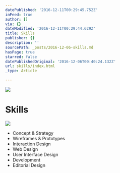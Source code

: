 ```yaml
---
datePublished: '2016-12-11T00:29:45.752Z'
inFeed: true
author: []
via: {}
dateModified: '2016-12-11T00:29:44.629Z'
title: Skills
publisher: {}
description: ''
sourcePath: _posts/2016-12-06-skills.md
hasPage: true
starred: false
datePublishedOriginal: '2016-12-06T00:40:24.132Z'
url: skills/index.html
_type: Article

---
```

![](https://the-grid-user-content.s3-us-west-2.amazonaws.com/819c8680-edc1-4298-acd0-b7fc3fcd0a06.gif)

# Skills
![](https://the-grid-user-content.s3-us-west-2.amazonaws.com/268d3654-2b28-4959-9672-471cea4f6e2b.gif)

* Concept & Strategy
* Wireframes & Prototypes
* Interaction Design
* Web Design
* User Interface Design
* Development
* Editorial Design
